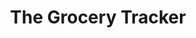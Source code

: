 ---
title: The Grocery Tracker
description: As we are all painfully aware, the cost of living in this country has increased. As a result, stories focused on the necessities of life (food, shelter, health) have become even more important. That's why we're so proud to present the live beta of The Hoser's Grocery Tracking Project. With this dashboard, you'll be able to find the cheapest grocery stores in the city. As we work towards that goal, we thought we'd provide you with the data we are tracking from grocery stores across the city.
tags: 
  - type/project
  - topic/mutual-aid
  - topic/food-security
website: https://hosergrocerytracker.ca/
categories:
  - live
hacknight:
  - "[[452]]"
status_project: Unknown
status_contributor: Closed
---